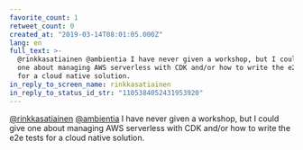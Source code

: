 ```yaml
---
favorite_count: 1
retweet_count: 0
created_at: "2019-03-14T08:01:05.000Z"
lang: en
full_text: >-
  @rinkkasatiainen @ambientia I have never given a workshop, but I could give
  one about managing AWS serverless with CDK and/or how to write the e2e tests
  for a cloud native solution.
in_reply_to_screen_name: rinkkasatiainen
in_reply_to_status_id_str: "1105384052431953920"
---
```


[@rinkkasatiainen](https://twitter.com/rinkkasatiainen)
[@ambientia](https://twitter.com/ambientia) I have never given a workshop, but I
could give one about managing AWS serverless with CDK and/or how to write the
e2e tests for a cloud native solution.
